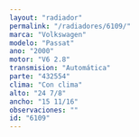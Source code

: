 ```yaml
---
layout: "radiador"
permalink: "/radiadores/6109/"
marca: "Volkswagen"
modelo: "Passat"
ano: "2000"
motor: "V6 2.8"
transmision: "Automática"
parte: "432554"
clima: "Con clima"
alto: "24 7/8"
ancho: "15 11/16"
observaciones: ""
id: "6109"
---
```


